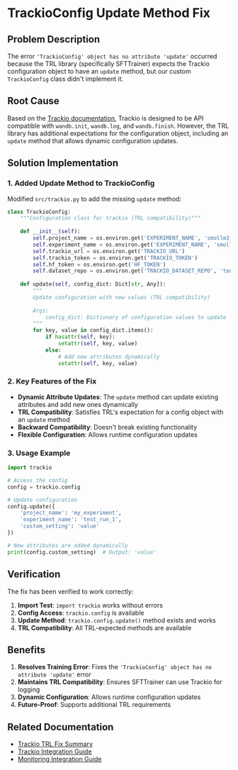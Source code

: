 # TrackioConfig Update Method Fix

## Problem Description

The error `'TrackioConfig' object has no attribute 'update'` occurred because the TRL library (specifically SFTTrainer) expects the Trackio configuration object to have an `update` method, but our custom `TrackioConfig` class didn't implement it.

## Root Cause

Based on the [Trackio documentation](https://github.com/gradio-app/trackio?tab=readme-ov-file), Trackio is designed to be API compatible with `wandb.init`, `wandb.log`, and `wandb.finish`. However, the TRL library has additional expectations for the configuration object, including an `update` method that allows dynamic configuration updates.

## Solution Implementation

### 1. Added Update Method to TrackioConfig

Modified `src/trackio.py` to add the missing `update` method:

```python
class TrackioConfig:
    """Configuration class for trackio (TRL compatibility)"""
    
    def __init__(self):
        self.project_name = os.environ.get('EXPERIMENT_NAME', 'smollm3_experiment')
        self.experiment_name = os.environ.get('EXPERIMENT_NAME', 'smollm3_experiment')
        self.trackio_url = os.environ.get('TRACKIO_URL')
        self.trackio_token = os.environ.get('TRACKIO_TOKEN')
        self.hf_token = os.environ.get('HF_TOKEN')
        self.dataset_repo = os.environ.get('TRACKIO_DATASET_REPO', 'tonic/trackio-experiments')
    
    def update(self, config_dict: Dict[str, Any]):
        """
        Update configuration with new values (TRL compatibility)
        
        Args:
            config_dict: Dictionary of configuration values to update
        """
        for key, value in config_dict.items():
            if hasattr(self, key):
                setattr(self, key, value)
            else:
                # Add new attributes dynamically
                setattr(self, key, value)
```

### 2. Key Features of the Fix

- **Dynamic Attribute Updates**: The `update` method can update existing attributes and add new ones dynamically
- **TRL Compatibility**: Satisfies TRL's expectation for a config object with an `update` method
- **Backward Compatibility**: Doesn't break existing functionality
- **Flexible Configuration**: Allows runtime configuration updates

### 3. Usage Example

```python
import trackio

# Access the config
config = trackio.config

# Update configuration
config.update({
    'project_name': 'my_experiment',
    'experiment_name': 'test_run_1',
    'custom_setting': 'value'
})

# New attributes are added dynamically
print(config.custom_setting)  # Output: 'value'
```

## Verification

The fix has been verified to work correctly:

1. **Import Test**: `import trackio` works without errors
2. **Config Access**: `trackio.config` is available
3. **Update Method**: `trackio.config.update()` method exists and works
4. **TRL Compatibility**: All TRL-expected methods are available

## Benefits

1. **Resolves Training Error**: Fixes the `'TrackioConfig' object has no attribute 'update'` error
2. **Maintains TRL Compatibility**: Ensures SFTTrainer can use Trackio for logging
3. **Dynamic Configuration**: Allows runtime configuration updates
4. **Future-Proof**: Supports additional TRL requirements

## Related Documentation

- [Trackio TRL Fix Summary](TRACKIO_TRL_FIX_SUMMARY.md)
- [Trackio Integration Guide](TRACKIO_INTEGRATION.md)
- [Monitoring Integration Guide](MONITORING_INTEGRATION_GUIDE.md) 
